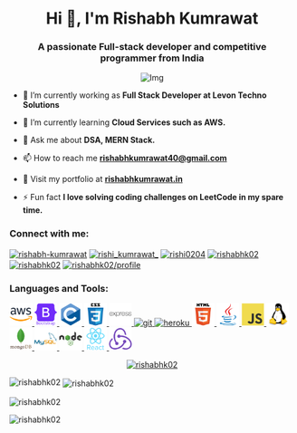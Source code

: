 <h1 align="center">Hi 👋, I'm Rishabh Kumrawat</h1>
<h3 align="center">A passionate Full-stack developer and competitive programmer from India</h3>

<p align="center">
  <img src="https://cdn.dribbble.com/users/1162077/screenshots/3848914/programmer.gif" alt="Img" height="300px" width="400px"/>
</p>

- 🔭 I’m currently working as **Full Stack Developer at Levon Techno Solutions**

- 🌱 I’m currently learning **Cloud Services such as AWS.**

- 💬 Ask me about **DSA, MERN Stack.**

- 📫 How to reach me **rishabhkumrawat40@gmail.com**
  
- 💼 Visit my portfolio at <a href="https://rishabhkumrawat.in/" target="blank">**rishabhkumrawat.in**</a>

- ⚡ Fun fact **I love solving coding challenges on LeetCode in my spare time.**

<h3 align="left">Connect with me:</h3>
<p align="left">
<a href="https://linkedin.com/in/rishabh-kumrawat" target="blank"><img align="center" src="https://raw.githubusercontent.com/rahuldkjain/github-profile-readme-generator/master/src/images/icons/Social/linked-in-alt.svg" alt="rishabh-kumrawat" height="30" width="40" /></a>
<a href="https://instagram.com/rishi_kumrawat_" target="blank"><img align="center" src="https://raw.githubusercontent.com/rahuldkjain/github-profile-readme-generator/master/src/images/icons/Social/instagram.svg" alt="rishi_kumrawat_" height="30" width="40" /></a>
<a href="https://www.codechef.com/users/rishi0204" target="blank"><img align="center" src="https://cdn.jsdelivr.net/npm/simple-icons@3.1.0/icons/codechef.svg" alt="rishi0204" height="30" width="40" /></a>
<a href="https://www.hackerrank.com/rishabhk02" target="blank"><img align="center" src="https://raw.githubusercontent.com/rahuldkjain/github-profile-readme-generator/master/src/images/icons/Social/hackerrank.svg" alt="rishabhk02" height="30" width="40" /></a>
<a href="https://www.leetcode.com/rishabhk02" target="blank"><img align="center" src="https://raw.githubusercontent.com/rahuldkjain/github-profile-readme-generator/master/src/images/icons/Social/leet-code.svg" alt="rishabhk02" height="30" width="40" /></a>
<a href="https://auth.geeksforgeeks.org/user/rishabhk02/profile" target="blank"><img align="center" src="https://raw.githubusercontent.com/rahuldkjain/github-profile-readme-generator/master/src/images/icons/Social/geeks-for-geeks.svg" alt="rishabhk02/profile" height="30" width="40" /></a>
</p>

<h3 align="left">Languages and Tools:</h3>
<p align="left"> <a href="https://aws.amazon.com" target="_blank" rel="noreferrer"> <img src="https://raw.githubusercontent.com/devicons/devicon/master/icons/amazonwebservices/amazonwebservices-original-wordmark.svg" alt="aws" width="40" height="40"/> </a> <a href="https://getbootstrap.com" target="_blank" rel="noreferrer"> <img src="https://raw.githubusercontent.com/devicons/devicon/master/icons/bootstrap/bootstrap-plain-wordmark.svg" alt="bootstrap" width="40" height="40"/> </a> <a href="https://www.cprogramming.com/" target="_blank" rel="noreferrer"> <img src="https://raw.githubusercontent.com/devicons/devicon/master/icons/c/c-original.svg" alt="c" width="40" height="40"/> </a> <a href="https://www.w3schools.com/css/" target="_blank" rel="noreferrer"> <img src="https://raw.githubusercontent.com/devicons/devicon/master/icons/css3/css3-original-wordmark.svg" alt="css3" width="40" height="40"/> </a> <a href="https://expressjs.com" target="_blank" rel="noreferrer"> <img src="https://raw.githubusercontent.com/devicons/devicon/master/icons/express/express-original-wordmark.svg" alt="express" width="40" height="40"/> </a> <a href="https://git-scm.com/" target="_blank" rel="noreferrer"> <img src="https://www.vectorlogo.zone/logos/git-scm/git-scm-icon.svg" alt="git" width="40" height="40"/> </a> <a href="https://heroku.com" target="_blank" rel="noreferrer"> <img src="https://www.vectorlogo.zone/logos/heroku/heroku-icon.svg" alt="heroku" width="40" height="40"/> </a> <a href="https://www.w3.org/html/" target="_blank" rel="noreferrer"> <img src="https://raw.githubusercontent.com/devicons/devicon/master/icons/html5/html5-original-wordmark.svg" alt="html5" width="40" height="40"/> </a> <a href="https://www.java.com" target="_blank" rel="noreferrer"> <img src="https://raw.githubusercontent.com/devicons/devicon/master/icons/java/java-original.svg" alt="java" width="40" height="40"/> </a> <a href="https://developer.mozilla.org/en-US/docs/Web/JavaScript" target="_blank" rel="noreferrer"> <img src="https://raw.githubusercontent.com/devicons/devicon/master/icons/javascript/javascript-original.svg" alt="javascript" width="40" height="40"/> </a> <a href="https://www.linux.org/" target="_blank" rel="noreferrer"> <img src="https://raw.githubusercontent.com/devicons/devicon/master/icons/linux/linux-original.svg" alt="linux" width="40" height="40"/> </a> <a href="https://www.mongodb.com/" target="_blank" rel="noreferrer"> <img src="https://raw.githubusercontent.com/devicons/devicon/master/icons/mongodb/mongodb-original-wordmark.svg" alt="mongodb" width="40" height="40"/> </a> <a href="https://www.mysql.com/" target="_blank" rel="noreferrer"> <img src="https://raw.githubusercontent.com/devicons/devicon/master/icons/mysql/mysql-original-wordmark.svg" alt="mysql" width="40" height="40"/> </a> <a href="https://nodejs.org" target="_blank" rel="noreferrer"> <img src="https://raw.githubusercontent.com/devicons/devicon/master/icons/nodejs/nodejs-original-wordmark.svg" alt="nodejs" width="40" height="40"/> </a> <a href="https://reactjs.org/" target="_blank" rel="noreferrer"> <img src="https://raw.githubusercontent.com/devicons/devicon/master/icons/react/react-original-wordmark.svg" alt="react" width="40" height="40"/> </a> <a href="https://redux.js.org" target="_blank" rel="noreferrer"> <img src="https://raw.githubusercontent.com/devicons/devicon/master/icons/redux/redux-original.svg" alt="redux" width="40" height="40"/> </a> </p>

<p align="center"> <a href="https://github.com/ryo-ma/github-profile-trophy"><img src="https://github-profile-trophy.vercel.app/?username=rishabhk02" alt="rishabhk02" /></a> </p>

<p><img align="left" src="https://github-readme-stats.vercel.app/api/top-langs?username=rishabhk02&show_icons=true&locale=en&layout=compact" alt="rishabhk02" /></p>

<p>&nbsp;<img align="center" src="https://github-readme-stats.vercel.app/api?username=rishabhk02&show_icons=true&locale=en" alt="rishabhk02" /></p>

<p><img align="center" src="https://github-readme-streak-stats.herokuapp.com/?user=rishabhk02&" alt="rishabhk02" /></p>

<p align="left"> <img src="https://komarev.com/ghpvc/?username=rishabhk02&label=Profile%20views&color=0e75b6&style=flat" alt="rishabhk02" /> </p>

